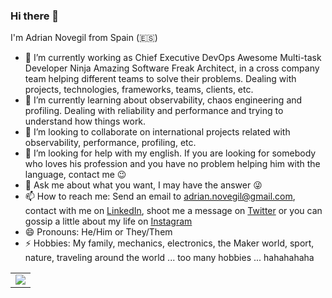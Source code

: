 ### Hi there 👋

I'm Adrian Novegil from Spain (🇪🇸)

<!--
**adriannovegil/adriannovegil** is a ✨ _special_ ✨ repository because its `README.md` (this file) appears on your GitHub profile.

Here are some ideas to get you started:

- 🔭 I’m currently working on ...
- 🌱 I’m currently learning ...
- 👯 I’m looking to collaborate on ...
- 🤔 I’m looking for help with ...
- 💬 Ask me about ...
- 📫 How to reach me: ...
- 😄 Pronouns: ...
- ⚡ Fun fact: ...
-->

- 🔭 I’m currently working as Chief Executive DevOps Awesome Multi-task Developer Ninja Amazing Software Freak Architect, in a cross company team helping different teams to solve their problems. Dealing with projects, technologies, frameworks, teams, clients, etc.
- 🌱 I’m currently learning about observability, chaos engineering and profiling. Dealing with reliability and performance and trying to understand how things work.
- 👯 I’m looking to collaborate on international projects related with observability, performance, profiling, etc.
- 🤔 I’m looking for help with my english. If you are looking for somebody who loves his profession and you have no problem helping him with the language, contact me 😉
- 💬 Ask me about what you want, I may have the answer 😜
- 📫 How to reach me: Send an email to adrian.novegil@gmail.com, contact with me on [LinkedIn](https://www.linkedin.com/feed), shoot me a message on [Twitter](https://twitter.com/adriannovegil) or you can gossip a little about my life on [Instagram](https://www.instagram.com/adriannovegil/)
- 😄 Pronouns: He/Him or They/Them
- ⚡ Hobbies: My family, mechanics, electronics, the Maker world, sport, nature, traveling around the world ... too many hobbies ... hahahahaha

<table border="0" width=100%>
  <tbody>
    <tr valign="top">
      <td align="left">
        <img src="https://github-readme-stats.vercel.app/api?username=adriannovegil&show_icons=true&count_private=true&theme=gotham&layout=default" />
      </td>      
    </tr>
  </tbody>
</table>
